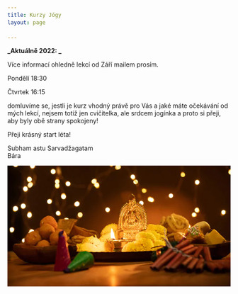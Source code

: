 ```yaml
---
title: Kurzy Jógy
layout: page

---
```

**_Aktuálně 2022: _**

Více informací ohledně lekcí od Září mailem prosím.

Pondělí 18:30

Čtvrtek 16:15

domluvíme se, jestli je kurz vhodný právě pro Vás a jaké máte očekávání od mých lekcí, nejsem totiž jen cvičitelka, ale srdcem jogínka a proto si přeji, aby byly obě strany spokojeny!

Přeji krásný start léta!

Subham astu Sarvadžagatam  
Bára

![](/uploads/diwaliposterimage-1.webp)